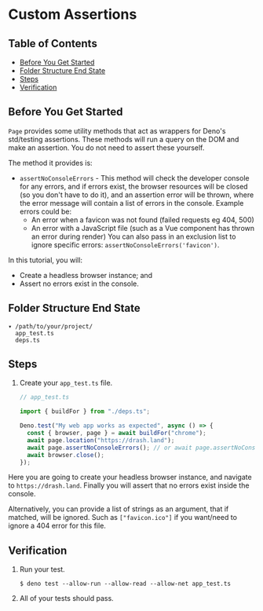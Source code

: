# Custom Assertions

## Table of Contents

- [Before You Get Started](#before-you-get-started)
- [Folder Structure End State](#folder-structure-end-state)
- [Steps](#steps)
- [Verification](#verification)

## Before You Get Started

`Page` provides some utility methods that act as wrappers for Deno's std/testing
assertions. These methods will run a query on the DOM and make an assertion. You
do not need to assert these yourself.

The method it provides is:

- `assertNoConsoleErrors` - This method will check the developer console for any
  errors, and if errors exist, the browser resources will be closed (so you
  don't have to do it), and an assertion error will be thrown, where the error
  message will contain a list of errors in the console. Example errors could be:
  - An error when a favicon was not found (failed requests eg 404, 500)
  - An error with a JavaScript file (such as a Vue component has thrown an error
    during render) You can also pass in an exclusion list to ignore specific
    errors: `assertNoConsoleErrors('favicon')`.

In this tutorial, you will:

- Create a headless browser instance; and
- Assert no errors exist in the console.

## Folder Structure End State

```text
▾ /path/to/your/project/
  app_test.ts
  deps.ts
```

## Steps

1. Create your `app_test.ts` file.

   ```typescript
   // app_test.ts

   import { buildFor } from "./deps.ts";

   Deno.test("My web app works as expected", async () => {
     const { browser, page } = await buildFor("chrome");
     await page.location("https://drash.land");
     await page.assertNoConsoleErrors(); // or await page.assertNoConsoleErrors(["favicon"]);
     await browser.close();
   });
   ```

Here you are going to create your headless browser instance, and navigate to
`https://drash.land`. Finally you will assert that no errors exist inside the
console.

Alternatively, you can provide a list of strings as an argument, that if
matched, will be ignored. Such as `["favicon.ico"]` if you want/need to ignore a
404 error for this file.

## Verification

1. Run your test.

   ```shell
   $ deno test --allow-run --allow-read --allow-net app_test.ts
   ```

2. All of your tests should pass.

